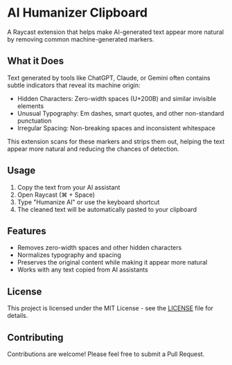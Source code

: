 # AI Humanizer Clipboard

A Raycast extension that helps make AI-generated text appear more natural by removing common machine-generated markers.

## What it Does

Text generated by tools like ChatGPT, Claude, or Gemini often contains subtle indicators that reveal its machine origin:
- Hidden Characters: Zero-width spaces (U+200B) and similar invisible elements
- Unusual Typography: Em dashes, smart quotes, and other non-standard punctuation
- Irregular Spacing: Non-breaking spaces and inconsistent whitespace

This extension scans for these markers and strips them out, helping the text appear more natural and reducing the chances of detection.


## Usage

1. Copy the text from your AI assistant
2. Open Raycast (⌘ + Space)
3. Type "Humanize AI" or use the keyboard shortcut
4. The cleaned text will be automatically pasted to your clipboard

## Features

- Removes zero-width spaces and other hidden characters
- Normalizes typography and spacing
- Preserves the original content while making it appear more natural
- Works with any text copied from AI assistants

## License

This project is licensed under the MIT License - see the [LICENSE](LICENSE) file for details.

## Contributing

Contributions are welcome! Please feel free to submit a Pull Request. 